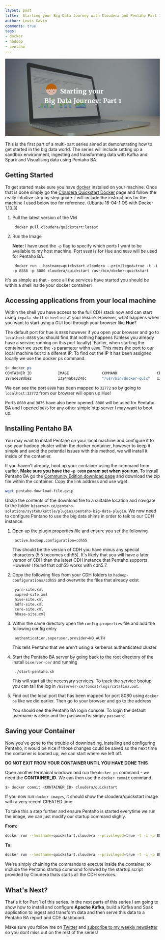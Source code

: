 ```yaml
--- 
layout: post 
title:  Starting your Big Data Journey with Cloudera and Pentaho Part 1
author: Lewis Gavin 
comments: true 
tags: 
- docker 
- hadoop
- pentaho 
---
```


![CDH-Docker-Pentaho-Part1](../images/cdh-docker-1.png)

This is the first part of a multi-part series aimed at demonstrating how to get started in the big data world. The series will include setting up a sandbox environment, ingesting and transforming data with Kafka and Spark and Visualising data using Pentaho BA.

## Getting Started

To get started make sure you have [docker]() installed on your machine. Once that is done simply go the [Cloudera Quickstart Docker]() page and follow the really intuitive step by step guide. I will include the instructions for the machine I used below too for reference. (Ubuntu 16-04-1 OS with Docker 1.10.3)

1. Pull the latest version of the VM

        docker pull cloudera/quickstart:latest


2. Run the Image

    **Note:** I have used the `-p` flag to specify which ports I want to be available to my host machine. Port `8888` is for Hue and `8080` will be used for Pentaho BA.

        docker run --hostname=quickstart.cloudera --privileged=true -t -i -p 8888 -p 8080 cloudera/quickstart /usr/bin/docker-quickstart


It's as simple as that - once all the services have started you should be within a shell inside your docker container!


## Accessing applications from your local machine

Within the shell you have access to the full CDH stack now and can start using `impala-shell` or `beeline` at your leisure. However, what happens when you want to start usng a GUI tool through your browser like **Hue**?

The default port for hue is `8888` however if you open your browser and go to `localhost:8888` you should find that nothing happens (Unless you already have a service running on this port locally). Earlier, when starting the container we used the `-p` parameter withn `8888`. This maps the port to our local machine but to a diferent IP. To find out the IP it has been assigned locally we use the docker ps command.

~~~bash
$> docker ps
CONTAINER ID            IMAGE               COMMAND                  CREATED             STATUS              PORTS
187ace38dbe2            13244abe324dc       "/usr/bin/docker-quic"   13 hours ago        Up 13 hours         21050/tcp, 0.0.0.0:32773->8080/tcp, 0.0.0.0:32772->8888/tcp, 0.0.0.0:32771->9876/tcp  

~~~

We can see the port `8888` has been mapped to `32772` so by going to `localhost:32772` from our browser will open up Hue!

Ports `8080` and `9876` have also been opened. `8080` will be used for Pentaho BA and I opened `9876` for any other simple http server I may want to boot up.


## Installing Pentaho BA

You may want to install Pentaho on your local machine and configure it to use your hadoop cluster within the docker container, however to keep it simple and avoid the potential issues with this method, we will install it inside of the contanier.

If you haven't already, boot up your container using the command from earlier. **Make sure you have the `-p 8080` param set when you run**. To install Pentaho BA go the [Community Edition download page](http://community.pentaho.com/) and download the zip file within the container. Copy the link address and use wget. 

~~~bash
wget pentaho-download-file.gzip
~~~

Unzip the contents of the download file to a suitable location and navigate to the folder `biserver-ce/pentaho-solutions/system/kettle/plugins/pentaho-big-data-plugin`. We now need to configure Pentaho to use the big data shims in order to talk to our CDH instance. 

1. Open up the plugin.properties file and ensure you set the following

        active.hadoop.configuration=cdh55


    This should be the version of CDH you have minus any special characters (5.5 becomes cdh55). It's likely that you will have a later verson of CDH than the latest CDH instance that Pentaho supports. However I found that cdh55 works with cdh5.7.

2. Copy the following files from your CDH folders to `hadoop-configurations/cdh55` and overwrite the files that already exist

        yarn-site.xml
        mapred-site.xml
        hive-site.xml
        hdfs-site.xml
        core-site.xml
        hbase-site.xml


3. Within the same directory open the `config.properties` file and add the following config entry

        authentication.superuser.provider=NO_AUTH


    This tells Pentaho that we aren't using a kerberos authenticated cluster.

4. Start the Pentaho BA server by going back to the root directory of the install `biserver-ce/` and running

        ./start-pentaho.sh


    This will start all the necessary services. To track the service bootup you can tail the log in `/biserver-ce/tomcat/logs/catalina.out`.

5. Find out the local port that has been mapped for port 8080 using `docker ps` like we did earlier. Then go to your browser and go to the address.

    You should see the Pentaho BA login console. To login the default username is `admin` and the password is simply `password`.


## Saving your Container

Now you've gone to the trouble of downloading, installing and configuring Pentaho, it would be nice if those changes could be saved so the next time the container is booted up, we can start where we left off.

**DO NOT EXIT FROM YOUR CONTAINER UNTIL YOU HAVE DONE THIS**

Open another termainal windown and run the `docker ps` command - we need the 
**CONTAINER_ID**. We can then use the `docker commit` command.

~~~bash
$> docker commit <CONTAINER_ID> cloudera/quickstart
~~~

If you now run `docker images`, it should show the cloudera/quickstart image with a very recent CREATED time.

To take this a step further and ensure Pentaho is started everytime we run the image, we can just modify our startup command slighly.

**From:**

~~~bash
docker run --hostname=quickstart.cloudera --privileged=true -t -i -p 8888 -p 8080 cloudera/quickstart /usr/bin/docker-quickstart
~~~


**To:**

~~~bash
docker run --hostname=quickstart.cloudera --privileged=true -t -i -p 8888 -p 9876 -p 8080 cloudera/quickstart /bin/bash -c "/opt/biserver-ce/start-pentaho.sh;/usr/bin/docker-quickstart"
~~~

We're simply chaining the commands to execute inside the container, to include the Pentaho startup command followed by the startup script provided by Cloudera thats starts all the CDH services.

## What's Next?

That's it for Part 1 of this series. In the next parts of this series I am going to show how to install and configure **Apache Kafka**, build a Kafka and Spak application to ingest and transform data and then serve this data to a Pentaho BA report and CDE dashboard.

Make sure you follow me on [Twitter](http://www.twitter.com/gavlaaaaaaaa) and [subscribe to my weekly newsletter](http://eepurl.com/b8r2XH) so you dont miss out on the rest of the series!
